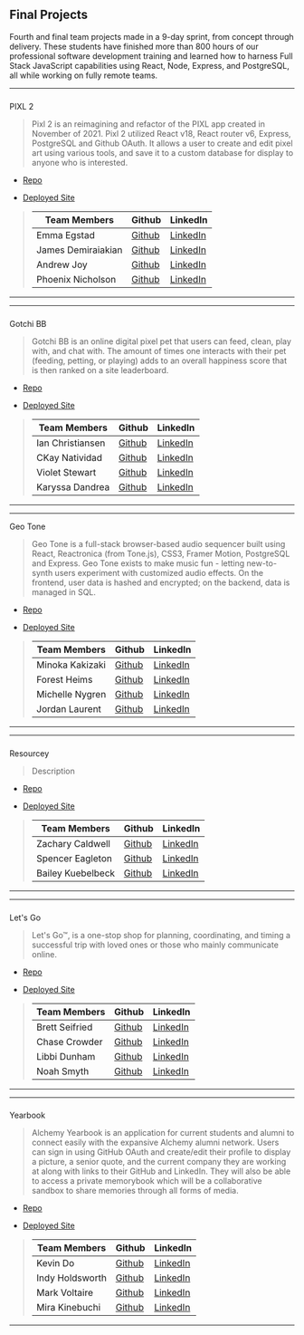 ## Final Projects

Fourth and final team projects made in a 9-day sprint, from concept through delivery. These students have finished more than 800 hours of our professional software development training and learned how to harness Full Stack JavaScript capabilities using React, Node, Express, and PostgreSQL, all while working on fully remote teams.
___

### 
PIXL 2
> Pixl 2 is an reimagining and refactor of the PIXL app created in November of 2021. Pixl 2 utilized React v18, React router v6, Express, PostgreSQL and Github OAuth. It allows a user to create and edit pixel art using various tools, and save it to a custom database for display to anyone who is interested. 
>> 

* [Repo](https://github.com/Pixil2)

* [Deployed Site](https://pixl2.netlify.app/)

>| Team Members  | Github  | LinkedIn  |
>|---|---|---|
>| Emma Egstad | [Github](https://github.com/emmaegstad)   | [LinkedIn](https://www.linkedin.com/in/emmaegstad)   |
>| James Demiraiakian |  [Github](https://github.com/james-demiraiakian)  |  [LinkedIn](https://www.linkedin.com/in/james-demiraiakian/)  |
>| Andrew Joy |  [Github](https://github.com/ajoy267)  |  [LinkedIn](https://www.linkedin.com/in/andrewjoy12/)  |
>| Phoenix Nicholson |  [Github](https://github.com/phoenix-nicholson)  |  [LinkedIn](https://www.linkedin.com/in/phoenix-nicholson/)  |

___
___

### 
Gotchi BB
> Gotchi BB is an online digital pixel pet that users can feed, clean, play with, and chat with. The amount of times one interacts with their pet (feeding, petting, or playing) adds to an overall happiness score that is then ranked on a site leaderboard.
>> 

* [Repo](https://github.com/Tamagotchi-Clone)

* [Deployed Site](https://gotchi-bb.netlify.app/)

>| Team Members  | Github  | LinkedIn  |
>|---|---|---|
>| Ian Christiansen | [Github](https://github.com/ian-christiansen)   | [LinkedIn](https://www.linkedin.com/in/ianchristiansen/)   |
>| CKay Natividad |  [Github](https://github.com/ckaynatividad)  |  [LinkedIn](https://www.linkedin.com/in/ckaynatividad)  |
>| Violet Stewart |  [Github](https://github.com/VioletKatrinStewart)  |  [LinkedIn](https://www.linkedin.com/in/violet-katrin-stewart/)  |
>| Karyssa Dandrea |  [Github](https://github.com/karyssa-dandrea)  |  [LinkedIn](https://www.linkedin.com/in/karyssa-dandrea/)  |

___
___
Geo Tone
> Geo Tone is a full-stack browser-based audio sequencer built using React, Reactronica (from Tone.js), CSS3, Framer Motion, PostgreSQL and Express. Geo Tone exists to make music fun - letting new-to-synth users experiment with customized audio effects. On the frontend, user data is hashed and encrypted; on the backend, data is managed in SQL.
>>

* [Repo](https://github.com/geo-tone)

* [Deployed Site](https://geo-tone.netlify.app/)

>| Team Members  | Github  | LinkedIn  |
>|---|---|---|
>| Minoka Kakizaki | [Github](https://github.com/kakizaki55)   | [LinkedIn](https://www.linkedin.com/in/minoka-kakizaki/)   |
>| Forest Heims | [Github](https://github.com/forestheims)  |  [LinkedIn](https://www.linkedin.com/in/forestheims/)  |
>| Michelle Nygren | [Github](https://github.com/michellerenehey)  |  [LinkedIn](https://www.linkedin.com/in/michellenygren/)  |
>| Jordan Laurent |  [Github](https://github.com/jlaurentpdx)  |  [LinkedIn](https://www.linkedin.com/in/jordan-laurent-pdx/)  |

___
___

### 
Resourcey
> Description 
>>

* [Repo](https://github.com/resourcery-final-project)

* [Deployed Site](https://resourcery-resourcery.netlify.app/)

>| Team Members  | Github  | LinkedIn  |
>|---|---|---|
>| Zachary Caldwell | [Github](https://github.com/zcaldwell)   | [LinkedIn](https://www.linkedin.com/in/zach-caldwell)   |
>| Spencer Eagleton | [Github](https://github.com/spencer-eagleton)  |  [LinkedIn](https://www.linkedin.com/in/spencer-eagleton/)  |
>| Bailey Kuebelbeck | [Github](https://github.com/baileykue)  |  [LinkedIn](https://www.linkedin.com/in/bailey-kuebelbeck/)  |

___
___

### 
Let's Go
> Let's Go™, is a one-stop shop for planning, coordinating, and timing a successful trip with loved ones or those who mainly communicate online.
>>

* [Repo](https://github.com/TravelPlanningFinals)

* [Deployed Site](https://lets-go-final.netlify.app/)

>| Team Members  | Github  | LinkedIn  |
>|---|---|---|
>| Brett Seifried| [Github](https://github.com/BrettSeifried)   | [LinkedIn](https://www.linkedin.com/in/brett-seifried/)   |
>| Chase Crowder | [Github](https://github.com/Gcrowder93)  |  [LinkedIn](https://www.linkedin.com/in/gregory-crowder/)  |
>| Libbi Dunham | [Github](https://github.com/Libbi-Dunham)  |  [LinkedIn](https://www.linkedin.com/in/libbi-dunham/)  |
>| Noah Smyth |  [Github](https://github.com/NoahDeltoroSmyth)  |  [LinkedIn](https://www.linkedin.com/in/noahdeltorosmyth/)  |

___
___

### 
Yearbook
> Alchemy Yearbook is an application for current students and alumni to connect easily with the expansive Alchemy alumni network. Users can sign in using GitHub OAuth and create/edit their profile to display a picture, a senior quote, and the current company they are working at along with links to their GitHub and LinkedIn. They will also be able to access a private memorybook which will be a collaborative sandbox to share memories through all forms of media. 
>>

* [Repo](https://github.com/alchemy-yearbook-app)

* [Deployed Site](https://alchemyyearbook.netlify.app/)

>| Team Members  | Github  | LinkedIn  |
>|---|---|---|
>| Kevin Do | [Github](https://github.com/kevindo1)   | [LinkedIn](https://www.linkedin.com/in/kdo/)   |
>| Indy Holdsworth| [Github](https://github.com/H-Indiana-Holdsworth)  |  [LinkedIn](https://www.linkedin.com/in/h-indiana-holdsworth/)  |
>| Mark Voltaire | [Github](https://github.com/markjvoltaire)  |  [LinkedIn](https://www.linkedin.com/in/mark-voltaire-4907091bb/)  |
>| Mira Kinebuchi |  [Github](https://github.com/mira-kine)  |  [LinkedIn](https://www.linkedin.com/in/mira-kinebuchi/)  |

___
